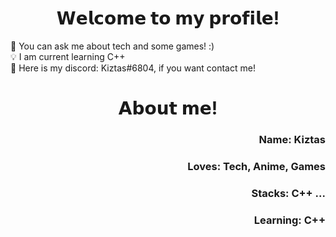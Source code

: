

<h1 align="center">𝗪𝗲𝗹𝗰𝗼𝗺𝗲 𝘁𝗼 𝗺𝘆 𝗽𝗿𝗼𝗳𝗶𝗹𝗲!</h1>

📖 You can ask me about tech and some games! :) <br>
💡 I am current learning C++ <br>
📠 Here is my discord: Kiztas#6804,  if you want contact me! <br>

<h1 align="center">𝗔𝗯𝗼𝘂𝘁 𝗺𝗲!</h1>
<h3 align="right">Name: Kiztas</h3>
<h3 align="right">Loves: Tech, Anime, Games</h3>
<h3 align="right">Stacks: C++ ...</h3>
<h3 align="right">Learning: C++</h3>
